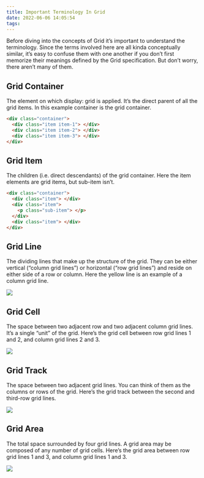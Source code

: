 ```yaml
---
title: Important Terminology In Grid
date: 2022-06-06 14:05:54
tags:
---
```


Before diving into the concepts of Grid it’s important to understand the terminology. Since the terms involved here are all kinda conceptually similar, it’s easy to confuse them with one another if you don’t first memorize their meanings defined by the Grid specification. But don’t worry, there aren’t many of them.

## Grid Container

The element on which display: grid is applied. It’s the direct parent of all the grid items. In this example container is the grid container.

```HTML HTML
<div class="container">
  <div class="item item-1"> </div>
  <div class="item item-2"> </div>
  <div class="item item-3"> </div>
</div>
```

## Grid Item

The children (i.e. direct descendants) of the grid container. Here the item elements are grid items, but sub-item isn’t.

```HTML HTML
<div class="container">
  <div class="item"> </div>
  <div class="item">
    <p class="sub-item"> </p>
  </div>
  <div class="item"> </div>
</div>
```

## Grid Line

The dividing lines that make up the structure of the grid. They can be either vertical (“column grid lines”) or horizontal (“row grid lines”) and reside on either side of a row or column. Here the yellow line is an example of a column grid line.

![](/images/terms-grid-line.svg)

## Grid Cell

The space between two adjacent row and two adjacent column grid lines. It’s a single “unit” of the grid. Here’s the grid cell between row grid lines 1 and 2, and column grid lines 2 and 3.

![](/images/terms-grid-cell.svg)

## Grid Track

The space between two adjacent grid lines. You can think of them as the columns or rows of the grid. Here’s the grid track between the second and third-row grid lines.

![](/images/terms-grid-track.svg)

## Grid Area

The total space surrounded by four grid lines. A grid area may be composed of any number of grid cells. Here’s the grid area between row grid lines 1 and 3, and column grid lines 1 and 3.

![](/images/terms-grid-area.svg)